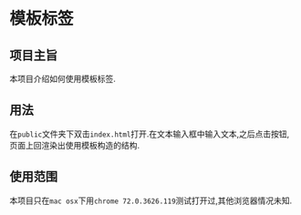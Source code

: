 # 模板标签

## 项目主旨

本项目介绍如何使用模板标签.

## 用法

在`public`文件夹下双击`index.html`打开.在文本输入框中输入文本,之后点击按钮,页面上回渲染出使用模板构造的结构.


## 使用范围

本项目只在`mac osx`下用`chrome 72.0.3626.119`测试打开过,其他浏览器情况未知.